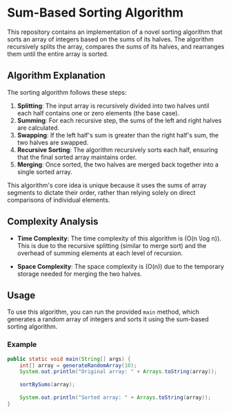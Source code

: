 # Sum-Based Sorting Algorithm

This repository contains an implementation of a novel sorting algorithm that sorts an array of integers based on the sums of its halves. The algorithm recursively splits the array, compares the sums of its halves, and rearranges them until the entire array is sorted.

## Algorithm Explanation

The sorting algorithm follows these steps:

1. **Splitting**: The input array is recursively divided into two halves until each half contains one or zero elements (the base case).
2. **Summing**: For each recursive step, the sums of the left and right halves are calculated.
3. **Swapping**: If the left half's sum is greater than the right half's sum, the two halves are swapped.
4. **Recursive Sorting**: The algorithm recursively sorts each half, ensuring that the final sorted array maintains order.
5. **Merging**: Once sorted, the two halves are merged back together into a single sorted array.

This algorithm's core idea is unique because it uses the sums of array segments to dictate their order, rather than relying solely on direct comparisons of individual elements.

## Complexity Analysis

- **Time Complexity**: The time complexity of this algorithm is \(O(n \log n)\). This is due to the recursive splitting (similar to merge sort) and the overhead of summing elements at each level of recursion.
  
- **Space Complexity**: The space complexity is \(O(n)\) due to the temporary storage needed for merging the two halves.

## Usage

To use this algorithm, you can run the provided `main` method, which generates a random array of integers and sorts it using the sum-based sorting algorithm. 

### Example

```java
public static void main(String[] args) {
    int[] array = generateRandomArray(10);
    System.out.println("Original array: " + Arrays.toString(array));
    
    sortBySums(array);
    
    System.out.println("Sorted array: " + Arrays.toString(array));
}

